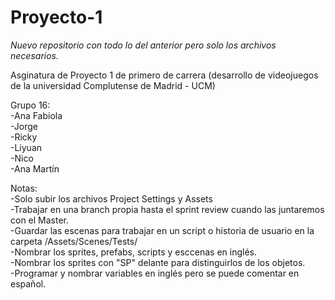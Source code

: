 # Proyecto-1
_Nuevo repositorio con todo lo del anterior pero solo los archivos necesarios._

Asginatura de Proyecto 1 de primero de carrera (desarrollo de videojuegos de la universidad Complutense de Madrid - UCM)

Grupo 16:  
-Ana Fabiola  
-Jorge  
-Ricky  
-Liyuan  
-Nico  
-Ana Martín  


Notas:  
-Solo subir los archivos Project Settings y Assets  
-Trabajar en una branch propia hasta el sprint review cuando las juntaremos con el Master.  
-Guardar las escenas para trabajar en un script o historia de usuario en la carpeta /Assets/Scenes/Tests/   
-Nombrar los sprites, prefabs, scripts y esccenas en inglés.  
-Nombrar los sprites con "SP" delante para distinguirlos de los objetos.  
-Programar y nombrar variables en inglés pero se puede comentar en español.  
